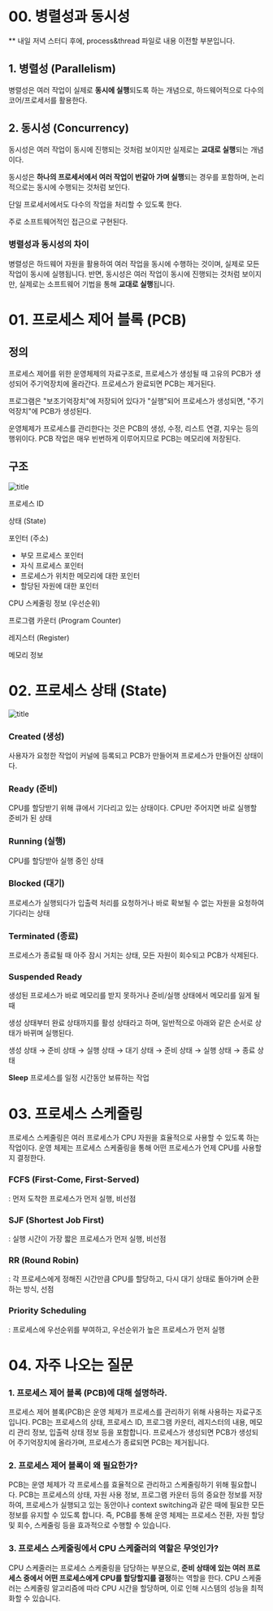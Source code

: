 # 00. 병렬성과 동시성
** 내일 저녁 스터디 후에, process&thread 파일로 내용 이전할 부분입니다.

## 1. 병렬성 (Parallelism)
병렬성은 여러 작업이 실제로 **동시에 실행**되도록 하는 개념으로, 하드웨어적으로 다수의 코어/프로세서를 활용한다.

## 2. 동시성 (Concurrency)
동시성은 여러 작업이 동시에 진행되는 것처럼 보이지만 실제로는 **교대로 실행**되는 개념이다. 

동시성은 **하나의 프로세서에서 여러 작업이 번갈아 가며 실행**되는 경우를 포함하며, 논리적으로는 동시에 수행되는 것처럼 보인다.

단일 프로세서에서도 다수의 작업을 처리할 수 있도록 한다.

주로 소프트웨어적인 접근으로 구현된다.


### 병렬성과 동시성의 차이

병렬성은 하드웨어 자원을 활용하여 여러 작업을 동시에 수행하는 것이며, 실제로 모든 작업이 동시에 실행됩니다.
반면, 동시성은 여러 작업이 동시에 진행되는 것처럼 보이지만, 실제로는 소프트웨어 기법을 통해 **교대로 실행**됩니다.



# 01. 프로세스 제어 블록 (PCB)



## 정의
프로세스 제어를 위한 운영체제의 자료구조로, 프로세스가 생성될 때 고유의 PCB가 생성되어 주기억장치에 올라간다. 프로세스가 완료되면 PCB는 제거된다.

프로그램은 "보조기억장치"에 저장되어 있다가 "실행"되어 프로세스가 생성되면, "주기억장치"에 PCB가 생성된다.

운영체제가 프로세스를 관리한다는 것은 PCB의 생성, 수정, 리스트 연결, 지우는 등의 행위이다. PCB 작업은 매우 빈번하게 이루어지므로 PCB는 메모리에 저장된다.

## 구조

![title](https://img1.daumcdn.net/thumb/R1280x0/?scode=mtistory2&fname=https%3A%2F%2Fblog.kakaocdn.net%2Fdn%2Fcjrby0%2FbtqIarikobp%2FwPTdGGKemxiT7XkXXEBdQ0%2Fimg.png)   



프로세스 ID

상태 (State)

포인터 (주소)

- 부모 프로세스 포인터
- 자식 프로세스 포인터
- 프로세스가 위치한 메모리에 대한 포인터
- 할당된 자원에 대한 포인터

CPU 스케줄링 정보 (우선순위)

프로그램 카운터 (Program Counter)

레지스터 (Register)

메모리 정보


# 02. 프로세스 상태 (State)

![title](https://itwiki.kr/images/thumb/d/da/%ED%94%84%EB%A1%9C%EC%84%B8%EC%8A%A4_%EC%83%81%ED%83%9C%EC%A0%84%EC%9D%B4%EB%8F%84.png/750px-%ED%94%84%EB%A1%9C%EC%84%B8%EC%8A%A4_%EC%83%81%ED%83%9C%EC%A0%84%EC%9D%B4%EB%8F%84.png)


### Created (생성)
사용자가 요청한 작업이 커널에 등록되고 PCB가 만들어져 프로세스가 만들어진 상태이다.

### Ready (준비)
CPU를 할당받기 위해 큐에서 기다리고 있는 상태이다. CPU만 주어지면 바로 실행할 준비가 된 상태

### Running (실행)
CPU를 할당받아 실행 중인 상태

### Blocked (대기)
프로세스가 실행되다가 입출력 처리를 요청하거나 바로 확보될 수 없는 자원을 요청하여 기다리는 상태

### Terminated (종료)
프로세스가 종료될 때 아주 잠시 거치는 상태, 모든 자원이 회수되고 PCB가 삭제된다.

### Suspended Ready
생성된 프로세스가 바로 메모리를 받지 못하거나 준비/실행 상태에서 메모리를 잃게 될 때

생성 상태부터 완료 상태까지를 활성 상태라고 하며, 일반적으로 아래와 같은 순서로 상태가 바뀌며 실행된다.

생성 상태 → 준비 상태 → 실행 상태 → 대기 상태 → 준비 상태 → 실행 상태 → 종료 상태

**Sleep**
프로세스를 일정 시간동안 보류하는 작업




# 03. 프로세스 스케줄링

프로세스 스케줄링은 여러 프로세스가 CPU 자원을 효율적으로 사용할 수 있도록 하는 작업이다. 운영 체제는 프로세스 스케줄링을 통해 어떤 프로세스가 언제 CPU를 사용할지 결정한다.

### FCFS (First-Come, First-Served)
: 먼저 도착한 프로세스가 먼저 실행, 비선점

### SJF (Shortest Job First)
: 실행 시간이 가장 짧은 프로세스가 먼저 실행, 비선점

### RR (Round Robin)
: 각 프로세스에게 정해진 시간만큼 CPU를 할당하고, 다시 대기 상태로 돌아가며 순환하는 방식, 선점

### Priority Scheduling
: 프로세스에 우선순위를 부여하고, 우선순위가 높은 프로세스가 먼저 실행



# 04. 자주 나오는 질문
### 1. 프로세스 제어 블록 (PCB)에 대해 설명하라.
프로세스 제어 블록(PCB)은 운영 체제가 프로세스를 관리하기 위해 사용하는 자료구조입니다. PCB는 프로세스의 상태, 프로세스 ID, 프로그램 카운터, 레지스터의 내용, 메모리 관리 정보, 입출력 상태 정보 등을 포함합니다. 프로세스가 생성되면 PCB가 생성되어 주기억장치에 올라가며, 프로세스가 종료되면 PCB는 제거됩니다.

### 2. 프로세스 제어 블록이 왜 필요한가?
PCB는 운영 체제가 각 프로세스를 효율적으로 관리하고 스케줄링하기 위해 필요합니다. PCB는 프로세스의 상태, 자원 사용 정보, 프로그램 카운터 등의 중요한 정보를 저장하여, 프로세스가 실행되고 있는 동안이나 context switching과 같은 때에 필요한 모든 정보를 유지할 수 있도록 합니다. 즉, PCB를 통해 운영 체제는 프로세스 전환, 자원 할당 및 회수, 스케줄링 등을 효과적으로 수행할 수 있습니다.

### 3. 프로세스 스케줄링에서 CPU 스케줄러의 역할은 무엇인가?
CPU 스케줄러는 프로세스 스케줄링을 담당하는 부분으로, **준비 상태에 있는 여러 프로세스 중에서 어떤 프로세스에게 CPU를 할당할지를 결정**하는 역할을 한다. CPU 스케줄러는 스케줄링 알고리즘에 따라 CPU 시간을 할당하며, 이로 인해 시스템의 성능을 최적화할 수 있습니다.

